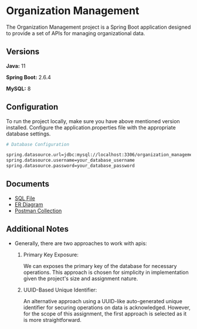
# Organization Management

The Organization Management project is a Spring Boot application designed to provide a set of APIs for managing organizational data.
<br>
## Versions

**Java:** 11

**Spring Boot:** 2.6.4

**MySQL:** 8


## Configuration

To run the project locally, make sure you have above mentioned version installed. Configure the application.properties file with the appropriate database settings.
```bash
# Database Configuration

spring.datasource.url=jdbc:mysql://localhost:3306/organization_management
spring.datasource.username=your_database_username
spring.datasource.password=your_database_password

```

## Documents

- [SQL File](src/main/resources/sql/script.sql)
- [ER Diagram](src/main/resources/ER-Diagram.png)
- [Postman Collection](src/main/resources/postman_collection.json)

## Additional Notes

- Generally, there are two approaches to work with apis:

    1. Primary Key Exposure:

       We can exposes the primary key of the database for necessary operations. This approach is chosen for simplicity in implementation given the project's size and assignment nature.

    2. UUID-Based Unique Identifier:

       An alternative approach using a UUID-like auto-generated unique identifier for securing operations on data is acknowledged. However, for the scope of this assignment, the first approach is selected as it is more straightforward.